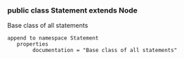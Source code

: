 ### public class Statement extends Node

Base class of all statements

    append to namespace Statement
       properties
            documentation = "Base class of all statements"
